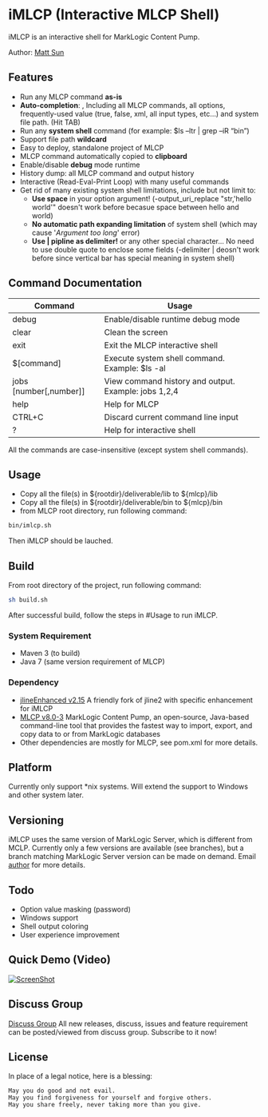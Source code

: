 # iMLCP (Interactive MLCP Shell)

iMLCP is an interactive shell for MarkLogic Content Pump.

Author: [Matt Sun](mailto:matt.sun@marklogic.com)


## Features

* Run any MLCP command **as-is**
* **Auto-completion**: , Including all MLCP commands, all options, frequently-used value (true, false, xml, all input types, etc…) and system file path. (Hit TAB)
* Run any **system shell** command (for example: $ls –ltr | grep –iR “bin”)
* Support file path **wildcard**
* Easy to deploy, standalone project of MLCP
* MLCP command automatically copied to **clipboard**
* Enable/disable **debug** mode runtime
* History dump: all MLCP command and output history
* Interactive (Read-Eval-Print Loop) with many useful commands
* Get rid of many existing system shell limitations, include but not limit to:
  * **Use space** in your option argument! (-output_uri_replace "str,'hello world'" doesn't work before becasue space between hello and world)
  * **No automatic path expanding limitation** of system shell (which may cause '*Argument too long*' error)
  * **Use | pipline as delimiter!** or any other special character... No need to use double quote to enclose some fields (-delimiter | deosn't work before since vertical bar has special meaning in system shell)


## Command Documentation

| Command                | Usage                                                  |
| -----------------------| ------------------------------------------------------ |
| debug                  | Enable/disable runtime debug mode                      |
| clear                  |Clean the screen                                        |
| exit                   | Exit the MLCP interactive shell                        |
| $[command]             | Execute system shell command. Example: $ls -al         |
| jobs [number[,number]] | View command history and output. Example: jobs 1,2,4   |
| help                   |Help for MLCP                                           |
| CTRL+C                 |Discard current command line input                      |
| ?                      |Help for interactive shell                              |

All the commands are case-insensitive (except system shell commands).


## Usage

* Copy all the file(s) in ${rootdir}/deliverable/lib to ${mlcp}/lib
* Copy all the file(s) in ${rootdir}/deliverable/bin to ${mlcp}/bin
* from MLCP root directory, run following command:
``` bash
bin/imlcp.sh
```
Then iMLCP should be lauched.

## Build

From root directory of the project, run following command:
``` bash
sh build.sh
```
After successful build, follow the steps in #Usage to run iMLCP.

### System Requirement
* Maven 3 (to build)
* Java 7 (same version requirement of MLCP)

### Dependency

* [jlineEnhanced v2.15](https://github.com/mattsunsjf/jline2-imlcp) A friendly fork of jline2 with specific enhancement for iMLCP 
* [MLCP v8.0-3](http://developer.marklogic.com/products/mlcp) MarkLogic Content Pump, an open-source, Java-based command-line tool that provides the fastest way to import, export, and copy data to or from MarkLogic databases
* Other dependencies are mostly for MLCP, see pom.xml for more details.

## Platform

Currently only support *nix systems. Will extend the support to Windows and other system later.

## Versioning

iMLCP uses the same version of MarkLogic Server, which is different from MCLP. Currently only a few versions are available (see branches), but a branch matching MarkLogic Server version can be made on demand. Email [author](mailto:matt.sun@marklogic.com) for more details.

## Todo

- Option value masking (password)
- Windows support
- Shell output coloring
- User experience improvement

## Quick Demo (Video)

[![ScreenShot](http://tekloaded.com/wp-content/uploads/2015/02/youtube-vid.jpg)](http://youtu.be/CTxOJuo-Ju8)

## Discuss Group

[Discuss Group](https://groups.google.com/forum/#!forum/imlcp)
All new releases, discuss, issues and feature requirement can be posted/viewed from discuss group.
Subscribe to it now!

## License

In place of a legal notice, here is a blessing:

	May you do good and not evail.
    May you find forgiveness for yourself and forgive others.
    May you share freely, never taking more than you give.
